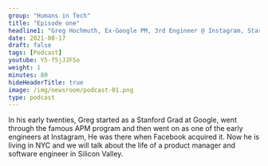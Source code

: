 ```yaml
---
group: "Humans in Tech"
title: "Episode one"
headline1: "Greg Hochmuth, Ex-Google PM, 3rd Engineer @ Instagram, Startup Founder"
date: 2021-08-17
draft: false
tags: [Podcast]
youtube: Y5-f5jJJFSo
weight: 1
minutes: 80
hideHeaderTitle: true
image: /img/newsroom/podcast-01.png
type: podcast
---
```


In his early twenties, Greg started as a Stanford Grad at Google, went through the famous APM program and then went on as one of the early engineers at Instagram, He was there when Facebook acquired it. Now he is living in NYC and we will talk about the life of a product manager and software engineer in Silicon Valley.